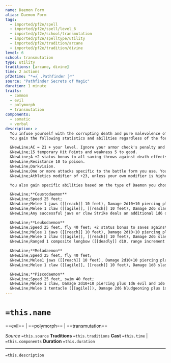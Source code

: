 ```yaml
---
name: Daemon Form
alias: Daemon Form
tags:
  - imported/pf2e/spell
  - imported/pf2e/spell/level_6
  - imported/pf2e/school/transmutation
  - imported/pf2e/spelltype/utility
  - imported/pf2e/tradition/arcane
  - imported/pf2e/tradition/divine
level: 6
school: transmutation
type: utility
traditions: [arcane, divine]
time: 2 actions
pf2etime: "*⬺{ .Pathfinder }*"
source: "Pathfinder Secrets of Magic"
duration: 1 minute
traits:
  - common
  - evil
  - polymorph
  - transmutation
components:
  - somatic
  - verbal
description: >
  You infuse yourself with the corrupting death and pure malevolence of Abaddon, transforming into a Large daemon battle form. You must have enough space to expand into or the spell is lost. When you cast this spell you choose either ceustodaemon, leukodaemon, meladaemon, or piscodaemon. The battle form is Medium if you choose ceustodaemon. While in this form, you gain the daemon and fiend traits. You have hands in this battle form and can use manipulate actions. You can Dismiss the spell.
  You gain the following statistics and abilities regardless of the form that you choose:

  &NewLine;AC = 21 + your level. Ignore your armor check's penalty and Speed reduction.
  &NewLine;15 temporary Hit Points and weakness 5 to good.
  &NewLine;A +2 status bonus to all saving throws against death effects.
  &NewLine;Resistance 10 to poison.
  &NewLine;Darkvision.
  &NewLine;One or more attacks specific to the battle form you use. You're trained with them. Your attack modifier is +21, and you use the listed damage. These attacks are Strength based (for the purpose of the enfeebled condition, for example). If your unarmed attack modifier is higher, you can use it instead.
  &NewLine;Athletics modifier of +23, unless your own modifier is higher.

  You also gain specific abilities based on the type of Daemon you choose:

  &NewLine;**Ceustodaemon**
  &NewLine;Speed 25 feet;
  &NewLine;Melee 1 jaws ([[reach]] 10 feet), Damage 2d10+10 piercing plus 1d6 evil;
  &NewLine;Melee 1 claw ([[agile]], [[reach]] 10 feet), Damage 2d6 slashing plus 1d6 evil;
  &NewLine;Any successful jaws or claw Strike deals an additional 1d6 damage, and you take the same amount of damage.

  &NewLine;**Leukodaemon**
  &NewLine;Speed 25 feet, fly 40 feet; +2 status bonus to saves against diseases;
  &NewLine;Melee 1 jaws ([[reach]] 10 feet), Damage 2d10+10 piercing plus 1d6 evil;
  &NewLine;Melee 1 claw ([[agile]], [[reach]] 10 feet), Damage 2d6 slashing plus 1d6 evil;
  &NewLine;Ranged 1 composite longbow ([[deadly]] d10, range increment 100 feet, [[volley]]), Damage 2d8 piercing plus 1d6 evil.

  &NewLine;**Meladaemon**
  &NewLine;Speed 25 feet, fly 40 feet;
  &NewLine;Melee1 jaws ([[reach]] 10 feet), Damage 2d10+10 piercing plus 1d6 evil;
  &NewLine;Melee 1 claw ([[agile]], [[reach]] 10 feet), Damage 1d8 slashing plus 1d6 evil and 1d6 negative, and you can spend an action after a hit to Grab the target.

  &NewLine;**Piscodaemon**
  &NewLine;Speed 25 feet, swim 40 feet;
  &NewLine;Melee 1 claw, Damage 2d10+10 piercing plus 1d6 evil and 1d6 persistent bleed, and you can spend an action after a hit to Grab the target;
  &NewLine;Melee 1 tentacle ([[agile]]), Damage 2d6 bludgeoning plus 1d6 evil and 1d6 poison.
---
```

# `=this.name`
==evil== | ==polymorph== | ==transmutation==

*Source* `=this.source`
**Traditions** `=this.traditions`
**Cast** `=this.time` | `=this.components`
**Duration** `=this.duration`

***
`=this.description`